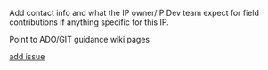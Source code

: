 Add contact info and what the IP owner/IP Dev team expect for field contributions if anything specific for this IP.

Point to ADO/GIT guidance wiki pages 

[add issue](https://dev.azure.com/CEandS/CIP-Template/_workitems/create/issue)